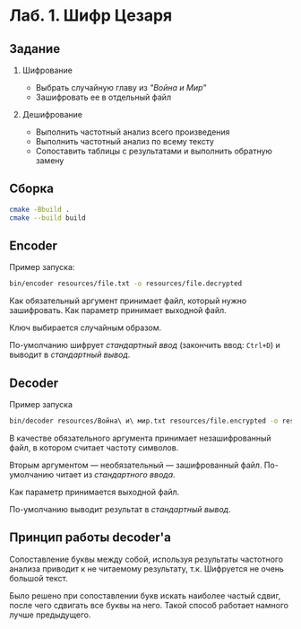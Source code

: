 # Лаб. 1. Шифр Цезаря

##  Задание

1. Шифрование
   * Выбрать случайную главу из *"Война и Мир"*
   * Зашифровать ее в отдельный файл

2. Дешифрование
   * Выполнить частотный анализ всего произведения
   * Выполнить частотный анализ по всему тексту
   * Сопоставить таблицы с результатами и выполнить обратную замену

## Сборка

```bash
cmake -Bbuild .
cmake --build build
```

## Encoder

Пример запуска:

```bash
bin/encoder resources/file.txt -o resources/file.decrypted
```

Как обязательный аргумент принимает файл, который нужно зашифровать. Как параметр принимает выходной файл.

Ключ выбирается случайным образом.

По-умолчанию шифрует *стандартный ввод* (закончить ввод: `Ctrl+D`) и выводит в *стандартный вывод*.

## Decoder

Пример запуска

```bash
bin/decoder resources/Война\ и\ мир.txt resources/file.encrypted -o resources/file.decrypted
```

В качестве обязательного аргумента принимает незашифрованный файл, в котором считает частоту символов.

Вторым аргументом — необязательный — зашифрованный файл. По-умолчанию читает из *стандартного ввода*.

Как параметр принимается выходной файл.

По-умолчанию выводит результат в *стандартный вывод*.

## Принцип работы decoder'а

Сопоставление буквы между собой, используя результаты частотного анализа приводит к не читаемому результату, т.к. Шифруется не очень большой текст.

Было решено при сопоставлении букв искать наиболее частый сдвиг, после чего сдвигать все буквы на него. Такой способ работает намного лучше предыдущего.